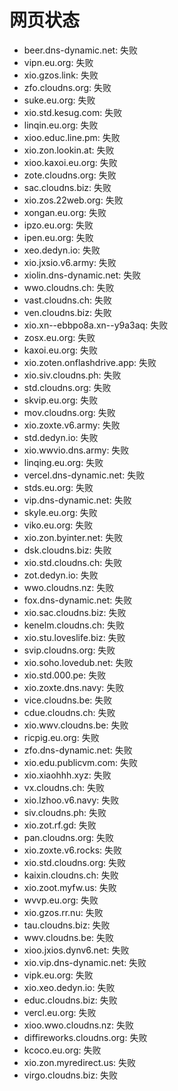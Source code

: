 # 网页状态
- beer.dns-dynamic.net: 失败
- vipn.eu.org: 失败
- xio.gzos.link: 失败
- zfo.cloudns.org: 失败
- suke.eu.org: 失败
- xio.std.kesug.com: 失败
- linqin.eu.org: 失败
- xioo.educ.line.pm: 失败
- xio.zon.lookin.at: 失败
- xioo.kaxoi.eu.org: 失败
- zote.cloudns.org: 失败
- sac.cloudns.biz: 失败
- xio.zos.22web.org: 失败
- xongan.eu.org: 失败
- ipzo.eu.org: 失败
- ipen.eu.org: 失败
- xeo.dedyn.io: 失败
- xio.jxsio.v6.army: 失败
- xiolin.dns-dynamic.net: 失败
- wwo.cloudns.ch: 失败
- vast.cloudns.ch: 失败
- ven.cloudns.biz: 失败
- xio.xn--ebbpo8a.xn--y9a3aq: 失败
- zosx.eu.org: 失败
- kaxoi.eu.org: 失败
- xio.zoten.onflashdrive.app: 失败
- xio.siv.cloudns.ph: 失败
- std.cloudns.org: 失败
- skvip.eu.org: 失败
- mov.cloudns.org: 失败
- xio.zoxte.v6.army: 失败
- std.dedyn.io: 失败
- xio.wwvio.dns.army: 失败
- linqing.eu.org: 失败
- vercel.dns-dynamic.net: 失败
- stds.eu.org: 失败
- vip.dns-dynamic.net: 失败
- skyle.eu.org: 失败
- viko.eu.org: 失败
- xio.zon.byinter.net: 失败
- dsk.cloudns.biz: 失败
- xio.std.cloudns.ch: 失败
- zot.dedyn.io: 失败
- wwo.cloudns.nz: 失败
- fox.dns-dynamic.net: 失败
- xio.sac.cloudns.biz: 失败
- kenelm.cloudns.ch: 失败
- xio.stu.loveslife.biz: 失败
- svip.cloudns.org: 失败
- xio.soho.lovedub.net: 失败
- xio.std.000.pe: 失败
- xio.zoxte.dns.navy: 失败
- vice.cloudns.be: 失败
- cdue.cloudns.ch: 失败
- xio.wwv.cloudns.be: 失败
- ricpig.eu.org: 失败
- zfo.dns-dynamic.net: 失败
- xio.edu.publicvm.com: 失败
- xio.xiaohhh.xyz: 失败
- vx.cloudns.ch: 失败
- xio.lzhoo.v6.navy: 失败
- siv.cloudns.ph: 失败
- xio.zot.rf.gd: 失败
- pan.cloudns.org: 失败
- xio.zoxte.v6.rocks: 失败
- xio.std.cloudns.org: 失败
- kaixin.cloudns.ch: 失败
- xio.zoot.myfw.us: 失败
- wvvp.eu.org: 失败
- xio.gzos.rr.nu: 失败
- tau.cloudns.biz: 失败
- wwv.cloudns.be: 失败
- xioo.jxios.dynv6.net: 失败
- xio.vip.dns-dynamic.net: 失败
- vipk.eu.org: 失败
- xio.xeo.dedyn.io: 失败
- educ.cloudns.biz: 失败
- vercl.eu.org: 失败
- xioo.wwo.cloudns.nz: 失败
- diffireworks.cloudns.org: 失败
- kcoco.eu.org: 失败
- xio.zon.myredirect.us: 失败
- virgo.cloudns.biz: 失败

